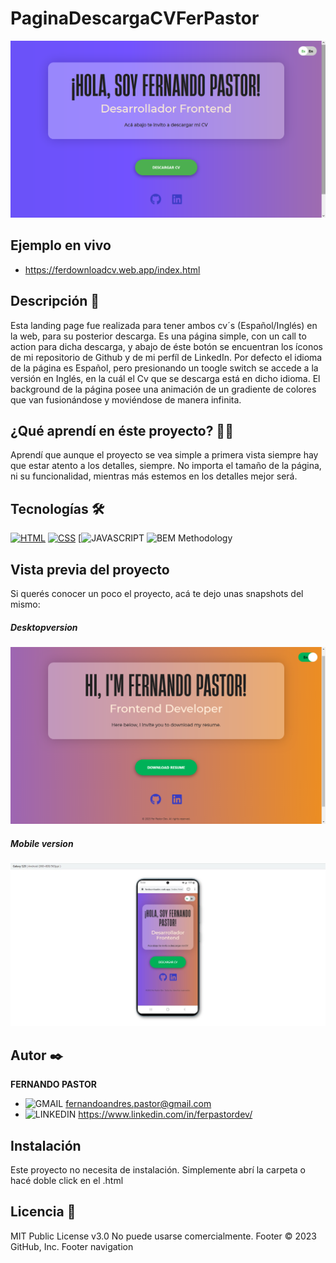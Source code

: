 # PaginaDescargaCVFerPastor

![Imagen del proyecto](https://github.com/ferpastor89/PaginaDescargaCVFerPastor/blob/master/Captura%20de%20pantalla%20(35).png)

## Ejemplo en vivo
- https://ferdownloadcv.web.app/index.html

## Descripción 📑

Esta landing page fue realizada para tener ambos cv´s (Español/Inglés) en la web, para su posterior descarga.
Es una página simple, con un call to action para dicha descarga, y abajo de éste botón se encuentran los íconos de mi repositorio de Github y de mi perfíl de LinkedIn.
Por defecto el idioma de la página es Español, pero presionando un toogle switch se accede a la versión en Inglés, en la cuál el Cv que se descarga está en dicho idioma.
El background de la página posee una animación de un gradiente de colores que van fusionándose y moviéndose de manera infinita.



## ¿Qué aprendí en éste proyecto? 🙇🏻 

Aprendí que aunque el proyecto se vea simple a primera vista siempre hay que estar atento a los detalles, siempre.
No importa el tamaño de la página, ni su funcionalidad, mientras más estemos en los detalles mejor será.

## Tecnologías 🛠
<!-- Iconos sacados de: https://github.com/hendrasob/badges/blob/master/README.md y https://github.com/alexandresanlim/Badges4-README.md-Profile -->
[![HTML](https://img.shields.io/badge/HTML5-E34F26?style=for-the-badge&logo=html5&logoColor=white)](https://es.wikipedia.org/wiki/HTML5)
[![CSS](https://img.shields.io/badge/CSS3-1572B6?style=for-the-badge&logo=css3&logoColor=white)](https://es.wikipedia.org/wiki/CSS)
[![JAVASCRIPT](https://img.shields.io/badge/JavaScript-F7DF1E?style=for-the-badge&logo=javascript&logoColor=black)
![BEM Methodology](https://img.shields.io/static/v1?label=&message=BEM%20Methodology&color=17A1E6&logo=bem&logoColor=white&style=for-the-badge)

## Vista previa del proyecto
Si querés conocer un poco el proyecto, acá te dejo unas snapshots del mismo:

##### Desktopversion

![Captura del proyecto](https://github.com/ferpastor89/PaginaDescargaCVFerPastor/blob/master/Captura%20de%20pantalla%20(36).png)

##### Mobile version

![Captura del proyecto](https://github.com/ferpastor89/PaginaDescargaCVFerPastor/blob/master/downloadCvFerPastorCel.png)




## Autor ✒️
**FERNANDO PASTOR**

* ![GMAIL](https://img.shields.io/badge/Gmail-D14836?style=for-the-badge&logo=gmail&logoColor=white) fernandoandres.pastor@gmail.com
* ![LINKEDIN](https://img.shields.io/badge/LinkedIn-0077B5?style=for-the-badge&logo=linkedin&logoColor=white) https://www.linkedin.com/in/ferpastordev/



## Instalación 
Este proyecto no necesita de instalación. Simplemente abrí la carpeta o hacé doble click en el .html
  
## Licencia 📄
MIT Public License v3.0
No puede usarse comercialmente.
Footer
© 2023 GitHub, Inc.
Footer navigation

   

